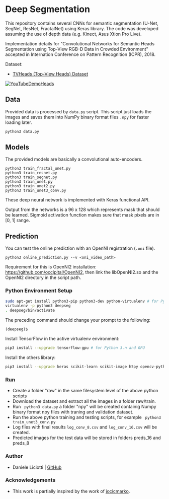 # Deep Segmentation

This repository contains several CNNs for semantic segmentation (U-Net, SegNet, ResNet, FractalNet) using Keras library.
The code was developed assuming the use of depth data (e.g. Kinect, Asus Xtion Pro Live).

Implementation details for "Convolutional Networks for Semantic Heads Segmentation using Top-View RGB-D Data in Crowded Environment" accepted in Internation Conference on Pattern Recognition (ICPR), 2018.

Dataset:

* [TVHeads (Top-View Heads) Dataset](http://vrai.dii.univpm.it/tvheads-dataset)

[![YouTubeDemoHeads](https://img.youtube.com/vi/MWjcW-3A5-I/0.jpg)](https://www.youtube.com/watch?v=MWjcW-3A5-I)

## Data
Provided data is processed by `data.py` script. This script just loads the images and saves them into NumPy binary format files `.npy` for faster loading later.

```bash
python3 data.py
```
## Models
The provided models are basically a convolutional auto-encoders.
```
python3 train_fractal_unet.py
python3 train_resnet.py
python3 train_segnet.py
python3 train_unet.py
python3 train_unet2.py
python3 train_unet3_conv.py
```
These deep neural network is implemented with Keras functional API.

Output from the networks is a 96 x 128 which represents mask that should be learned. Sigmoid activation function makes sure that mask pixels are in [0, 1] range.

## Prediction

You can test the online prediction with an OpenNI registration (`.oni` file).
```
python3 online_prediction.py --v <oni_video_path>
```
Requirement for this is OpenNI2 installation: https://github.com/occipital/OpenNI2, then link the libOpenNI2.so and the OpenNI2 directory in the script path.

### Python Environment Setup

```bash
sudo apt-get install python3-pip python3-dev python-virtualenv # for Python 3.n
virtualenv -p python3 deepseg
. deepseg/bin/activate
```

The preceding command should change your prompt to the following:

```
(deepseg)$ 
```
Install TensorFlow in the active virtualenv environment:

```bash
pip3 install --upgrade tensorflow-gpu # for Python 3.n and GPU
```

Install the others library:

```bash
pip3 install --upgrade keras scikit-learn scikit-image h5py opencv-python primesense
```

### Run
* Create a folder "raw" in the same filesystem level of the above python scripts
* Download the dataset and extract all the images in a folder raw/train.
* Run ``` python3 data.py``` a folder "npy" will be created containig Numpy binary format npy files with traning and validation dataset.
* Run the above python training and testing scripts, for example ``` python3 train_unet3_conv.py```
* Log files with final results ``` log_conv_8.csv ``` and ``` log_conv_16.csv ``` will be created.
* Predicted images for the test data will be stored in folders preds_16 and preds_8

### Author
* Daniele Liciotti | [GitHub](https://github.com/danielelic)

### Acknowledgements
* This work is partially inspired by the work of [jocicmarko](https://github.com/jocicmarko).
